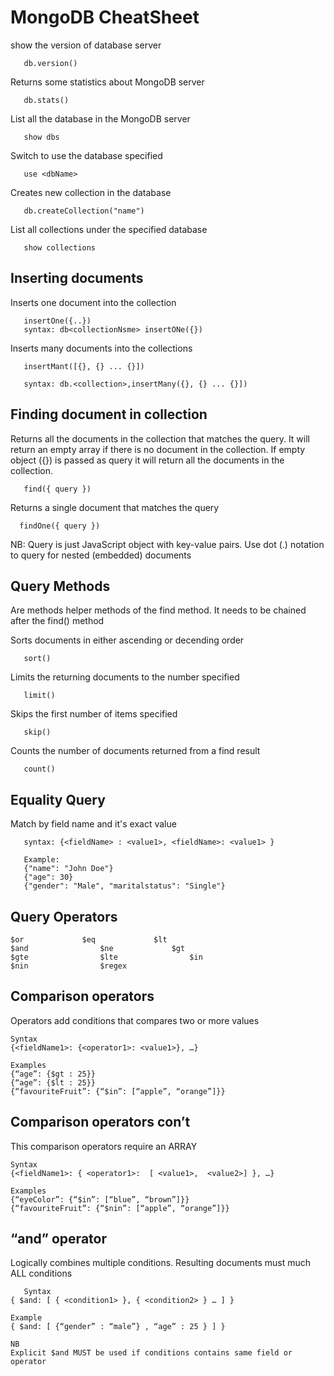 # MongoDB CheatSheet

show the version of database server
```
   db.version()
```

Returns some statistics about MongoDB server
```
   db.stats()
```

List all the database in the MongoDB server

```  
   show dbs
```

Switch to use the database specified
```
   use <dbName>
```

Creates new collection in the database
```
   db.createCollection("name")
```

List all collections under the specified database
```
   show collections
```

## Inserting documents

Inserts one document into the collection 
```
   insertOne({..})
   syntax: db<collectionNsme> insertONe({})
```

Inserts many documents into the collections
```
   insertMant([{}, {} ... {}])

   syntax: db.<collection>,insertMany({}, {} ... {}])
```

## Finding document in collection

 Returns all the documents in the collection that matches the query. It will return an empty array if there is no document in the collection. If empty object ({}) is passed as query  it will return all the documents in the collection.
```
   find({ query })
```

  Returns a single document that matches the query
```
  findOne({ query })
```
NB: 
Query is just JavaScript object with key-value pairs.
Use dot (.) notation to query for nested (embedded) documents

 ## Query Methods

 Are methods helper methods of the find method. It needs to be chained after the find() method

 Sorts documents in either ascending or decending order
```
   sort()
```

 Limits the returning documents to the number specified
```
   limit()
```

Skips the first number of items specified
```
   skip()
```

Counts the number of documents returned from a find result
```
   count()
```

## Equality Query

Match by field name and it's exact value 
```
   syntax: {<fieldName> : <value1>, <fieldName>: <value1> }

   Example:
   {"name": "John Doe"}
   {"age": 30}
   {"gender": "Male", "maritalstatus": "Single"}
```

## Query Operators
```
$or				$eq				$lt
$and				$ne				$gt
$gte				$lte				$in
$nin				$regex
```

## Comparison operators

Operators add conditions that compares two or more values
```
Syntax
{<fieldName1>: {<operator1>: <value1>}, …}

Examples
{“age”: {$gt : 25}}
{“age”: {$lt : 25}}
{“favouriteFruit”: {“$in”: [“apple”, “orange”]}}
```

## Comparison operators con’t

This comparison operators require an ARRAY
```
Syntax
{<fieldName1>: { <operator1>:  [ <value1>,  <value2>] }, …}

Examples
{“eyeColor”: {“$in”: [“blue”, “brown”]}}
{“favouriteFruit”: {“$nin”: [“apple”, “orange”]}}
```

## “and” operator

Logically combines multiple conditions. Resulting documents must much ALL conditions
```
   Syntax
{ $and: [ { <condition1> }, { <condition2> } … ] }

Example
{ $and: [ {“gender” : “male”} , “age” : 25 } ] }

NB
Explicit $and MUST be used if conditions contains same field or operator
```
